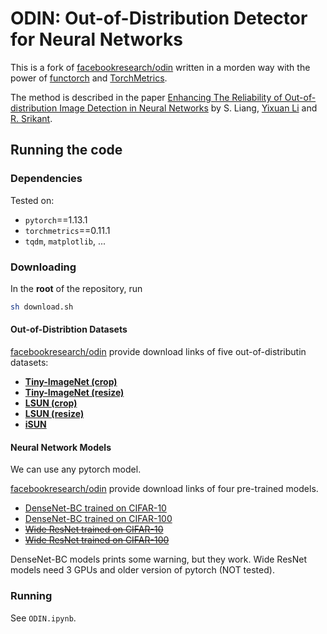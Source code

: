 # ODIN: Out-of-Distribution Detector for Neural Networks

This is a fork of [facebookresearch/odin](https://github.com/facebookresearch/odin) written in a morden way with the power of [functorch](https://github.com/pytorch/functorch) and [TorchMetrics](https://github.com/Lightning-AI/metrics).

The method is described in the paper [Enhancing The Reliability of Out-of-distribution Image Detection in Neural Networks](https://arxiv.org/abs/1706.02690) by S. Liang, [Yixuan Li](www.yixuanli.net) and [R. Srikant](https://sites.google.com/a/illinois.edu/srikant/).

## Running the code

### Dependencies

Tested on:

* `pytorch`==1.13.1
* `torchmetrics`==0.11.1
* `tqdm`, `matplotlib`, ...

### Downloading
In the **root** of the repository, run
```bash
sh download.sh
```

#### Out-of-Distribtion Datasets
[facebookresearch/odin](https://github.com/facebookresearch/odin) provide download links of five out-of-distributin datasets:

* **[Tiny-ImageNet (crop)](https://www.dropbox.com/s/avgm2u562itwpkl/Imagenet.tar.gz)**
* **[Tiny-ImageNet (resize)](https://www.dropbox.com/s/kp3my3412u5k9rl/Imagenet_resize.tar.gz)**
* **[LSUN (crop)](https://www.dropbox.com/s/fhtsw1m3qxlwj6h/LSUN.tar.gz)**
* **[LSUN (resize)](https://www.dropbox.com/s/moqh2wh8696c3yl/LSUN_resize.tar.gz)**
* **[iSUN](https://www.dropbox.com/s/ssz7qxfqae0cca5/iSUN.tar.gz)**

#### Neural Network Models
We can use any pytorch model.

[facebookresearch/odin](https://github.com/facebookresearch/odin) provide download links of four pre-trained models.

* [DenseNet-BC trained on CIFAR-10](https://www.dropbox.com/s/wr4kjintq1tmorr/densenet10.pth.tar.gz)
* [DenseNet-BC trained on CIFAR-100](https://www.dropbox.com/s/vxuv11jjg8bw2v9/densenet100.pth.tar.gz)
* ~~[Wide ResNet trained on CIFAR-10](https://www.dropbox.com/s/uiye5nw0uj6ie53/wideresnet10.pth.tar.gz)~~
* ~~[Wide ResNet trained on CIFAR-100](https://www.dropbox.com/s/elfw7e3uofpydg5/wideresnet100.pth.tar.gz)~~

DenseNet-BC models prints some warning, but they work.
Wide ResNet models need 3 GPUs and older version of pytorch (NOT tested).

### Running
See `ODIN.ipynb`.